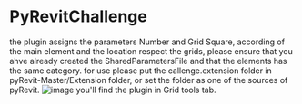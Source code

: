 # PyRevitChallenge
the  plugin assigns the parameters Number and Grid Square, according of the main element and the location respect the grids, please ensure that you ahve already created the SharedParametersFile and that the elements has the same category.
for use please put the callenge.extension folder in pyRevit-Master/Extension folder, or set the folder as one of the sources of pyRevit.
![image](https://github.com/user-attachments/assets/22b44a68-9463-4e30-ba28-02f91e3a6c9b)
you'll find the plugin in Grid tools tab.
